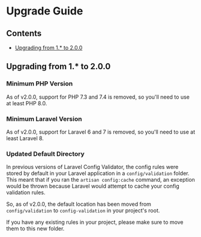 # Upgrade Guide

## Contents

- [Upgrading from 1.* to 2.0.0](#upgrading-from-1-to-200)

## Upgrading from 1.* to 2.0.0

### Minimum PHP Version

As of v2.0.0, support for PHP 7.3 and 7.4 is removed, so you'll need to use at least PHP 8.0.

### Minimum Laravel Version

As of v2.0.0, support for Laravel 6 and 7 is removed, so you'll need to use at least Laravel 8.

### Updated Default Directory

In previous versions of Laravel Config Validator, the config rules were stored by default in your Laravel application in a `config/validation` folder. This meant that if you ran the `artisan config:cache` command, an exception would be thrown because Laravel would attempt to cache your config validation rules.

So, as of v2.0.0, the default location has been moved from `config/validation` to `config-validation` in your project's root.

If you have any existing rules in your project, please make sure to move them to this new folder.
